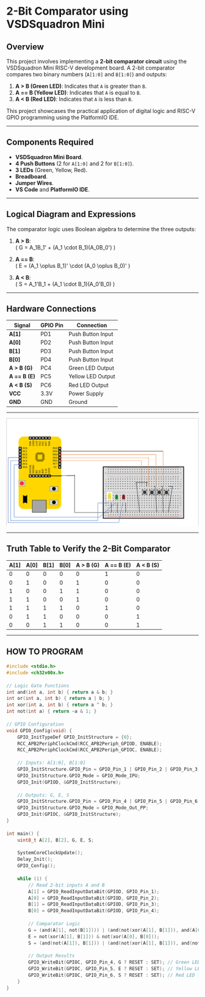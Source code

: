 # 2-Bit Comparator using VSDSquadron Mini

## Overview
This project involves implementing a **2-bit comparator circuit** using the VSDSquadron Mini RISC-V development board. A 2-bit comparator compares two binary numbers (`A[1:0]` and `B[1:0]`) and outputs:
1. **A > B (Green LED)**: Indicates that `A` is greater than `B`.
2. **A == B (Yellow LED)**: Indicates that `A` is equal to `B`.
3. **A < B (Red LED)**: Indicates that `A` is less than `B`.

This project showcases the practical application of digital logic and RISC-V GPIO programming using the PlatformIO IDE.

---

## Components Required
- **VSDSquadron Mini Board**.
- **4 Push Buttons** (2 for `A[1:0]` and 2 for `B[1:0]`).
- **3 LEDs** (Green, Yellow, Red).
- **Breadboard**.
- **Jumper Wires**.
- **VS Code** and **PlatformIO IDE**.

---

## Logical Diagram and Expressions
The comparator logic uses Boolean algebra to determine the three outputs:

1. **A > B**:  
   \( G = A_1B_1' + (A_1 \cdot B_1)(A_0B_0') \)

2. **A == B**:  
   \( E = (A_1 \oplus B_1)' \cdot (A_0 \oplus B_0)' \)

3. **A < B**:  
   \( S = A_1'B_1 + (A_1 \cdot B_1)(A_0'B_0) \)

---

## Hardware Connections

| **Signal**     | **GPIO Pin** | **Connection**       |
|-----------------|--------------|----------------------|
| **A[1]**       | PD1          | Push Button Input    |
| **A[0]**       | PD2          | Push Button Input    |
| **B[1]**       | PD3          | Push Button Input    |
| **B[0]**       | PD4          | Push Button Input    |
| **A > B (G)**  | PC4          | Green LED Output     |
| **A == B (E)** | PC5          | Yellow LED Output    |
| **A < B (S)**  | PC6          | Red LED Output       |
| **VCC**        | 3.3V         | Power Supply         |
| **GND**        | GND          | Ground               |

---
![Alt text](snapshots/vsd1.png)

---

## Truth Table to Verify the 2-Bit Comparator

| **A[1]** | **A[0]** | **B[1]** | **B[0]** | **A > B (G)** | **A == B (E)** | **A < B (S)** |
|----------|----------|----------|----------|---------------|----------------|---------------|
| 0        | 0        | 0        | 0        | 0             | 1              | 0             |
| 0        | 1        | 0        | 0        | 1             | 0              | 0             |
| 1        | 0        | 0        | 1        | 1             | 0              | 0             |
| 1        | 1        | 0        | 0        | 1             | 0              | 0             |
| 1        | 1        | 1        | 1        | 0             | 1              | 0             |
| 0        | 1        | 1        | 0        | 0             | 0              | 1             |
| 0        | 0        | 1        | 1        | 0             | 0              | 1             |

---

## HOW TO PROGRAM

```c
#include <stdio.h>
#include <ch32v00x.h>

// Logic Gate Functions
int and(int a, int b) { return a & b; }
int or(int a, int b) { return a | b; }
int xor(int a, int b) { return a ^ b; }
int not(int a) { return ~a & 1; }

// GPIO Configuration
void GPIO_Config(void) {
    GPIO_InitTypeDef GPIO_InitStructure = {0};
    RCC_APB2PeriphClockCmd(RCC_APB2Periph_GPIOD, ENABLE);
    RCC_APB2PeriphClockCmd(RCC_APB2Periph_GPIOC, ENABLE);

    // Inputs: A[1:0], B[1:0]
    GPIO_InitStructure.GPIO_Pin = GPIO_Pin_1 | GPIO_Pin_2 | GPIO_Pin_3 | GPIO_Pin_4;
    GPIO_InitStructure.GPIO_Mode = GPIO_Mode_IPU;
    GPIO_Init(GPIOD, &GPIO_InitStructure);

    // Outputs: G, E, S
    GPIO_InitStructure.GPIO_Pin = GPIO_Pin_4 | GPIO_Pin_5 | GPIO_Pin_6;
    GPIO_InitStructure.GPIO_Mode = GPIO_Mode_Out_PP;
    GPIO_Init(GPIOC, &GPIO_InitStructure);
}

int main() {
    uint8_t A[2], B[2], G, E, S;

    SystemCoreClockUpdate();
    Delay_Init();
    GPIO_Config();

    while (1) {
        // Read 2-bit inputs A and B
        A[1] = GPIO_ReadInputDataBit(GPIOD, GPIO_Pin_1);
        A[0] = GPIO_ReadInputDataBit(GPIOD, GPIO_Pin_2);
        B[1] = GPIO_ReadInputDataBit(GPIOD, GPIO_Pin_3);
        B[0] = GPIO_ReadInputDataBit(GPIOD, GPIO_Pin_4);

        // Comparator Logic
        G = (and(A[1], not(B[1]))) | (and(not(xor(A[1], B[1])), and(A[0], not(B[0]))));
        E = not(xor(A[1], B[1])) & not(xor(A[0], B[0]));
        S = (and(not(A[1]), B[1])) | (and(not(xor(A[1], B[1])), and(not(A[0]), B[0])));

        // Output Results
        GPIO_WriteBit(GPIOC, GPIO_Pin_4, G ? RESET : SET); // Green LED for A > B
        GPIO_WriteBit(GPIOC, GPIO_Pin_5, E ? RESET : SET); // Yellow LED for A == B
        GPIO_WriteBit(GPIOC, GPIO_Pin_6, S ? RESET : SET); // Red LED for A < B
    }
}

